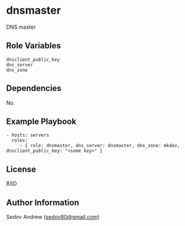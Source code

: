 dnsmaster
=========

DNS master

Role Variables
--------------

    dnsclient_public_key
    dns_server
    dns_zone

Dependencies
------------

No.

Example Playbook
----------------

    - hosts: servers
      roles:
         - { role: dnsmaster, dns_server: dnsmaster, dns_zone: mkdev, dnsclient_public_key: "<some key>" }

License
-------

BSD

Author Information
------------------

Sedov Andrew (sedoy80@gmail.com)

